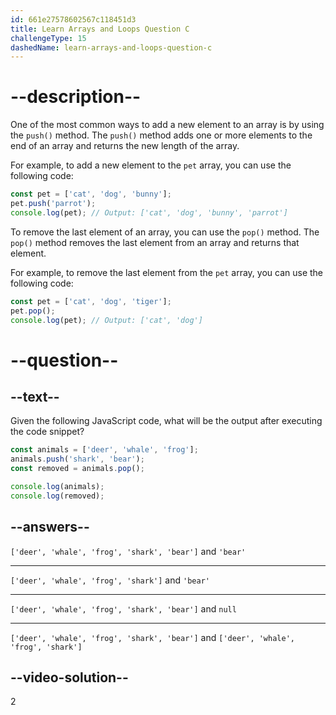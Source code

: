 ```yaml
---
id: 661e27578602567c118451d3
title: Learn Arrays and Loops Question C
challengeType: 15
dashedName: learn-arrays-and-loops-question-c
---
```


# --description--

One of the most common ways to add a new element to an array is by using the `push()` method. The `push()` method adds one or more elements to the end of an array and returns the new length of the array.

For example, to add a new element to the `pet` array, you can use the following code:

```javascript
const pet = ['cat', 'dog', 'bunny'];
pet.push('parrot');
console.log(pet); // Output: ['cat', 'dog', 'bunny', 'parrot']
```

To remove the last element of an array, you can use the `pop()` method. The `pop()` method removes the last element from an array and returns that element.

For example, to remove the last element from the `pet` array, you can use the following code:

```javascript
const pet = ['cat', 'dog', 'tiger'];
pet.pop();
console.log(pet); // Output: ['cat', 'dog']
```


# --question--

## --text--

Given the following JavaScript code, what will be the output after executing the code snippet?

```javascript
const animals = ['deer', 'whale', 'frog'];
animals.push('shark', 'bear');
const removed = animals.pop();

console.log(animals);
console.log(removed);
```

## --answers--

`['deer', 'whale', 'frog', 'shark', 'bear']` and `'bear'`

---

`['deer', 'whale', 'frog', 'shark']` and `'bear'`

---

`['deer', 'whale', 'frog', 'shark', 'bear']` and `null`

---

`['deer', 'whale', 'frog', 'shark', 'bear']` and `['deer', 'whale', 'frog', 'shark']`

## --video-solution--

2
